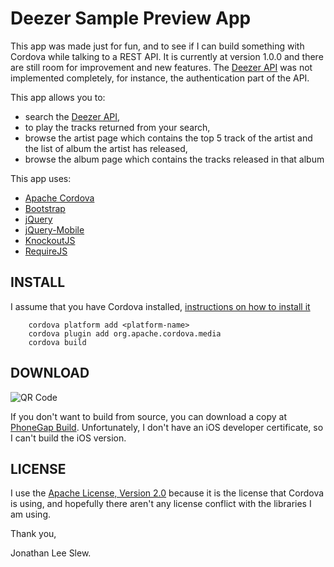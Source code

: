 # Deezer Sample Preview App

This app was made just for fun, and to see if I can build something with Cordova while talking to a REST API.  It is currently at version 1.0.0 and there are still room for improvement and new features.  The [Deezer API](http://deezer.com) was not implemented completely, for instance, the authentication part of the API.

This app allows you to:

-   search the [Deezer API](http://deezer.com),
-   to play the tracks returned from your search,
-   browse the artist page which contains the top 5 track of the artist and the list of album the artist has released,
-   browse the album page which contains the tracks released in that album

This app uses:

-   [Apache Cordova](http://cordova.apache.org)
-   [Bootstrap](http://twbs.github.io/bootstrap)
-   [jQuery](http://jquery.com)
-   [jQuery-Mobile](http://jquerymobile.com)
-   [KnockoutJS](http://knockoutjs.com)
-   [RequireJS](http://requirejs.org)

## INSTALL

I assume that you have Cordova installed, [instructions on how to install it](http://cordova.apache.org/docs/en/edge/guide_cli_index.md.html#The%20Command-Line%20Interface)

```
	cordova platform add <platform-name>
	cordova plugin add org.apache.cordova.media
	cordova build
```

## DOWNLOAD

![QR Code](https://chart.googleapis.com/chart?chs=116x116&cht=qr&chl=http://build.phonegap.com/apps/764182/install/?qr_key=BhXtgapxq2vmC6wWkgdv&chld=L|1&choe=UTF-8 "QR Code")

If you don't want to build from source, you can download a copy at [PhoneGap Build](https://build.phonegap.com/apps/764182/share).  Unfortunately, I don't have an iOS developer certificate, so I can't build the iOS version.

## LICENSE

I use the [Apache License, Version 2.0](http://www.apache.org/licenses/LICENSE-2.0) because it is the license that Cordova is using, and hopefully there aren't any license conflict with the libraries I am using.

Thank you,


Jonathan Lee Slew.
